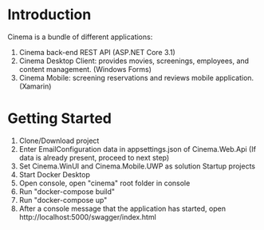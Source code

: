 # Introduction 
Cinema is a bundle of different applications:
1. Cinema back-end REST API (ASP.NET Core 3.1)
2. Cinema Desktop Client: provides movies, screenings, employees, and content management. (Windows Forms)
3. Cinema Mobile: screening reservations and reviews mobile application. (Xamarin)

# Getting Started
1.	Clone/Download project
2.	Enter EmailConfiguration data in appsettings.json of Cinema.Web.Api (If data is already present, proceed to next step)
3.  Set Cinema.WinUI and Cinema.Mobile.UWP as solution Startup projects
4.  Start Docker Desktop
5. 	Open console, open "cinema" root folder in console
6.  Run "docker-compose build"
6.  Run "docker-compose up"
7. 	After a console message that the application has started, open http://localhost:5000/swagger/index.html

